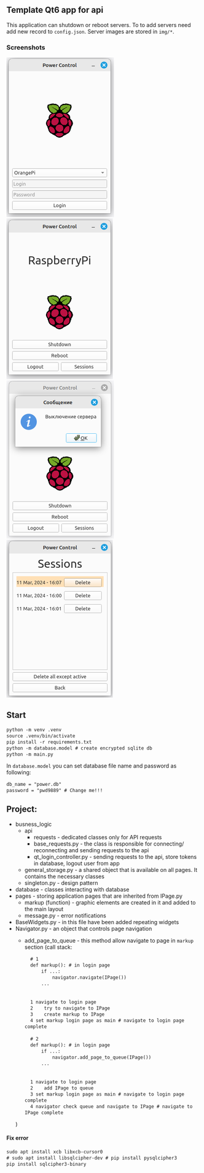 Template Qt6 app for api
----

This application can shutdown or reboot servers. To to add servers need add new record to ```config.json```. Server images are stored in ```img/*```.

### Screenshots

![img](git_images/1.png)
![img](git_images/2.png)
![img](git_images/3.png)
![img](git_images/4.png)

## Start

    python -m venv .venv
    source .venv/bin/activate
    pip install -r requirements.txt
    python -m database.model # create encrypted sqlite db
    python -m main.py

In ```database.model``` you can set database file name and password as following:

    db_name = "power.db"
    password = "pwd9889" # Change me!!!

## Project:

- busness_logic
    - api
        - requests - dedicated classes only for API requests
        - base_requests.py - the class is responsible for connecting/ reconnecting and sending requests to the api
        - qt_login_controller.py - sending requests to the api, store tokens in database, logout user from app
    - general_storage.py - a shared object that is available on all pages. It contains the necessary classes
    - singleton.py - design pattern
- database - classes interacting with database
- pages - storing application pages that are inherited from IPage.py
    - markup (function) - graphic elements are created in it and added to the main layout
    - message.py - error notifications
- BaseWidgets.py - in this file have been added repeating widgets
- Navigator.py - an object that controls page navigation
    - add_page_to_queue - this method allow navigate to page in ```markup``` section (call stack: 
    
            # 1
            def markup(): # in login page
                if ...:
                    navigator.navigate(IPage())
                ...


            1 navigate to login page
            2    try to navigate to IPage
            3    create markup to IPage
            4 set markup login page as main # navigate to login page complete

            # 2
            def markup(): # in login page
                if ...:
                    navigator.add_page_to_queue(IPage())
                ...


            1 navigate to login page
            2    add IPage to queue
            3 set markup login page as main # navigate to login page complete
            4 navigator check queue and navigate to IPage # navigate to IPage complete
    
    )





#### Fix error

    sudo apt install xcb libxcb-cursor0
    # sudo apt install libsqlcipher-dev # pip install pysqlcipher3
    pip install sqlcipher3-binary
